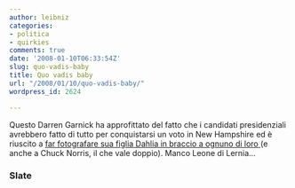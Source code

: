 ```yaml
---
author: leibniz
categories:
- politica
- quirkies
comments: true
date: '2008-01-10T06:33:54Z'
slug: quo-vadis-baby
title: Quo vadis baby
url: "/2008/01/10/quo-vadis-baby/"
wordpress_id: 2624

---
```

Questo Darren Garnick ha approfittato del fatto che i candidati presidenziali avrebbero fatto di tutto per conquistarsi un voto in New Hampshire ed è riuscito a [far fotografare sua figlia Dahlia in braccio a ognuno di loro ](https://www.slate.com/id/2181495/fr/rss/)(e anche a Chuck Norris, il che vale doppio). Manco Leone di Lernia...


### Slate
